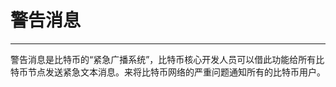 <!--
 * @Author: ZhXZhao
 * @Date: 2020-02-21 23:39:49
 * @LastEditors: ZhXZhao
 * @LastEditTime: 2020-02-21 23:41:33
 * @Description: 
 -->

 # 警告消息

 ---




警告消息是比特币的“紧急广播系统”，比特币核心开发人员可以借此功能给所有比特币节点发送紧急文本消息。来将比特币网络的严重问题通知所有的比特币用户。
